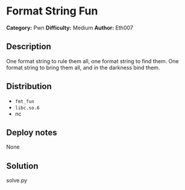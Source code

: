 # Format String Fun
**Category:** Pwn
**Difficulty:** Medium
**Author:** Eth007

## Description

One format string to rule them all, one format string to find them. One format string to bring them all, and in the darkness bind them.

## Distribution

- `fmt_fun`
- `libc.so.6`
- nc

## Deploy notes

None

## Solution

solve.py

